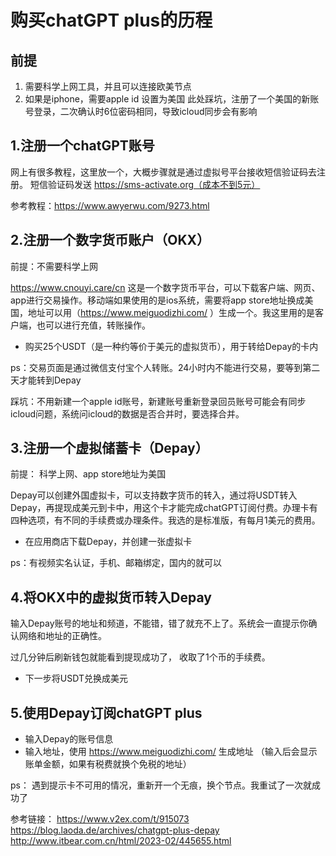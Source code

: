 # 购买chatGPT plus的历程
## 前提
1. 需要科学上网工具，并且可以连接欧美节点
2. 如果是iphone，需要apple id 设置为美国
    此处踩坑，注册了一个美国的新账号登录，二次确认时6位密码相同，导致icloud同步会有影响

## 1.注册一个chatGPT账号
网上有很多教程，这里放一个，大概步骤就是通过虚拟号平台接收短信验证码去注册。
短信验证码发送 https://sms-activate.org（成本不到5元）

参考教程：https://www.awyerwu.com/9273.html
## 2.注册一个数字货币账户（OKX）
前提：不需要科学上网

https://www.cnouyi.care/cn
这是一个数字货币平台，可以下载客户端、网页、app进行交易操作。移动端如果使用的是ios系统，需要将app store地址换成美国，地址可以用（https://www.meiguodizhi.com/ ）生成一个。我这里用的是客户端，也可以进行充值，转账操作。

- 购买25个USDT（是一种约等价于美元的虚拟货币），用于转给Depay的卡内

ps：交易页面是通过微信支付宝个人转账。24小时内不能进行交易，要等到第二天才能转到Depay

踩坑：不用新建一个apple id账号，新建账号重新登录回员账号可能会有同步icloud问题，系统问icloud的数据是否合并时，要选择合并。

## 3.注册一个虚拟储蓄卡（Depay）
前提： 科学上网、app store地址为美国

Depay可以创建外国虚拟卡，可以支持数字货币的转入，通过将USDT转入Depay，再提现成美元到卡中，用这个卡才能完成chatGPT订阅付费。办理卡有四种选项，有不同的手续费或办理条件。我选的是标准版，有每月1美元的费用。

- 在应用商店下载Depay，并创建一张虚拟卡

ps：有视频实名认证，手机、邮箱绑定，国内的就可以
## 4.将OKX中的虚拟货币转入Depay
输入Depay账号的地址和频道，不能错，错了就充不上了。系统会一直提示你确认网络和地址的正确性。

 过几分钟后刷新钱包就能看到提现成功了， 收取了1个币的手续费。
 

- 下一步将USDT兑换成美元

## 5.使用Depay订阅chatGPT plus

- 输入Depay的账号信息
- 输入地址，使用 https://www.meiguodizhi.com/ 生成地址  （输入后会显示账单金额，如果有税费就换个免税的地址）


ps： 遇到提示卡不可用的情况，重新开一个无痕，换个节点。我重试了一次就成功了

参考链接：
https://www.v2ex.com/t/915073
https://blog.laoda.de/archives/chatgpt-plus-depay
http://www.itbear.com.cn/html/2023-02/445655.html
